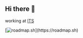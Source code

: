 ## Hi there 👋

working at [ITS](https://inlinetelecom.ru/)

[![roadmap.sh](https://roadmap.sh/card/tall/664c5888bc68b74d9b142e67?)](https://roadmap.sh)
